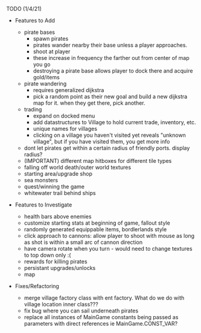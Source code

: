 TODO (1/4/21)
- Features to Add
    - pirate bases
        - spawn pirates
        - pirates wander nearby their base unless a player approaches.
        - shoot at player
        - these increase in frequency the farther out from center of map you go
        - destroying a pirate base allows player to dock there and acquire gold/items
    - pirate wandering
        - requires generalized dijkstra
        - pick a random point as their new goal and build a new dijkstra map for it. when they get there, pick another.
    - trading 
        - expand on docked menu
        - add datastructures to Village to hold current trade, inventory, etc.
        - unique names for villages
        - clicking on a village you haven't visited yet reveals "unknown village", but if you have visited them, you get more info
    - dont let pirates get within a certain radius of friendly ports. display radius?
    - (IMPORTANT) different map hitboxes for different tile types
    - falling off world death/outer world textures
    - starting area/upgrade shop
    - sea monsters
    - quest/winning the game
    - whitewater trail behind ships
    
- Features to Investigate
    - health bars above enemies
    - customize starting stats at beginning of game, fallout style
    - randomly generated equippable items, bordlerlands style
    - click approach to cannons: allow player to shoot with mouse as long as shot is within a small arc of cannon direction
    - have camera rotate when you turn - would need to change textures to top down only :(
    - rewards for killing pirates
    - persistant upgrades/unlocks
    - map

- Fixes/Refactoring
    - merge village factory class with ent factory. What do we do with village location inner class???
    - fix bug where you can sail underneath pirates
    - replace all instances of MainGame constants being passed as parameters with direct references ie MainGame.CONST_VAR?
